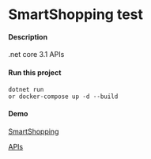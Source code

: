 # SmartShopping test

#### Description

.net core 3.1 APIs

#### Run this project

```shell 
dotnet run 
or docker-compose up -d --build
```
#### Demo 
[SmartShopping](https://shop.keenneed.com)    
    
[APIs](https://spider.keenneed.com/swagger/index.html)